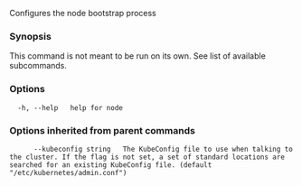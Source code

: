 
Configures the node bootstrap process

### Synopsis

This command is not meant to be run on its own. See list of available subcommands.

### Options

```
  -h, --help   help for node
```

### Options inherited from parent commands

```
      --kubeconfig string   The KubeConfig file to use when talking to the cluster. If the flag is not set, a set of standard locations are searched for an existing KubeConfig file. (default "/etc/kubernetes/admin.conf")
```

